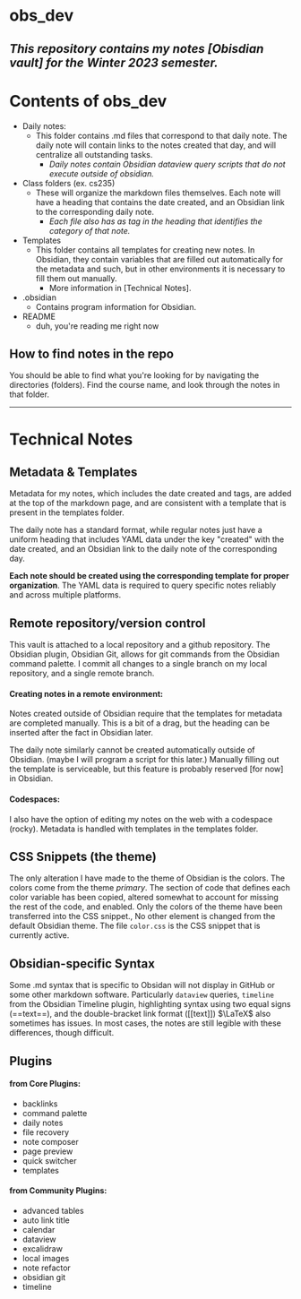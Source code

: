 # obs_dev


## *This repository contains my notes [Obisdian vault] for the Winter 2023 semester.*

# Contents of obs_dev

- Daily notes:
	- This folder contains .md files that correspond to that daily note. The daily note will contain links to the notes created that day, and will centralize all outstanding tasks. 
		- *Daily notes contain Obsidian dataview query scripts that do not execute outside of obsidian.*
- Class folders (ex. cs235)
	- These will organize the markdown files themselves. Each note will have a heading that contains the date created, and an Obsidian link to the corresponding daily note.
		- *Each file also has as tag in the heading that identifies the category of that note.*
- Templates
	- This folder contains all templates for creating new notes. In Obsidian, they contain variables that are filled out automatically for the metadata and such, but in other environments it is necessary to fill them out manually. 
		- More information in [Technical Notes].
- .obsidian
	- Contains program information for Obsidian.
- README
	- duh, you're reading me right now

## How to find notes in the repo

You should be able to find what you're looking for by navigating the directories (folders). Find the course name, and look through the notes in that folder.


***

# Technical Notes

## Metadata & Templates

Metadata for my notes, which includes the date created and tags, are added at the top of the markdown page, and are consistent with a template that is present in the templates folder. 

The daily note has a standard format, while regular notes just have a uniform heading that includes YAML data under the key "created" with the date created, and an Obsidian link to the daily note of the corresponding day.

**Each note should be created using the corresponding template for proper organization**. The YAML data is required to query specific notes reliably and across multiple platforms.

## Remote repository/version control

This vault is attached to a local repository and a github repository. The Obsidian plugin, Obsidian Git, allows for git commands from the Obsidian command palette.
I commit all changes to a single branch on my local repository, and a single remote branch.

#### Creating notes in a remote environment:

Notes created outside of Obsidian require that the templates for metadata are completed manually. This is a bit of a drag, but the heading can be inserted after the fact in Obsidian later.

The daily note similarly cannot be created automatically outside of Obsidian. (maybe I will program a script for this later.) Manually filling out the template is serviceable, but this feature is probably reserved [for now] in Obsidian.

#### Codespaces:
I also have the option of editing my notes on the web with a codespace (rocky). Metadata is handled with templates in the templates folder. 

## CSS Snippets (the theme)

The only alteration I have made to the theme of Obsidian is the colors. The colors come from the theme *primary*. The section of code that defines each color variable has been copied, altered somewhat to account for missing the rest of the code, and enabled. 
Only the colors of the theme have been transferred into the CSS snippet., No other element is changed from the default Obsidian theme.
The file `color.css` is the CSS snippet that is currently active.

## Obsidian-specific Syntax

Some .md syntax that is specific to Obsidan will not display in GitHub or some other markdown software. Particularly `dataview` queries, `timeline` from the Obsidian Timeline plugin, highlighting syntax using two equal signs (\==text\==), and the double-bracket link format (\[[text\]]) $\LaTeX$ also sometimes has issues. In most cases, the notes are still legible with these differences, though difficult.

## Plugins

#### from Core Plugins:
- backlinks
- command palette
- daily notes
- file recovery
- note composer
- page preview
- quick switcher
- templates
#### from Community Plugins:
- advanced tables
- auto link title
- calendar
- dataview
- excalidraw
- local images
- note refactor
- obsidian git
- timeline


